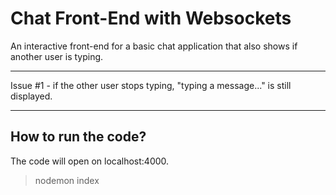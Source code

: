# Chat Front-End with Websockets

An interactive front-end for a basic chat application that also shows if another user is typing.

---

Issue #1 - if the other user stops typing, "typing a message..." is still displayed.

---

## How to run the code?

The code will open on localhost:4000.

> nodemon index
